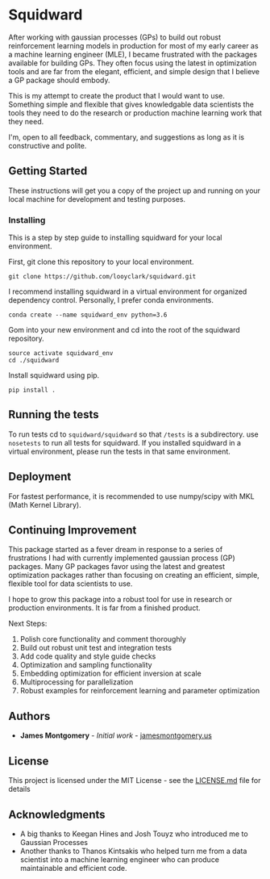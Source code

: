 # Squidward

After working with gaussian processes (GPs) to build out robust reinforcement learning models in production for most of my early career as a machine learning engineer (MLE), I became frustrated with the packages available for building GPs. They often focus using the latest in optimization tools and are far from the elegant, efficient, and simple design that I believe a GP package should embody.

This is my attempt to create the product that I would want to use. Something simple and flexible that gives knowledgable data scientists the tools they need to do the research or production machine learning work that they need.

I'm, open to all feedback, commentary, and suggestions as long as it is constructive and polite.

## Getting Started

These instructions will get you a copy of the project up and running on your local machine for development and testing purposes.

### Installing

This is a step by step guide to installing squidward for your local environment.

First, git clone this repository to your local environment.

```
git clone https://github.com/looyclark/squidward.git
```

I recommend installing squidward in a virtual environment for organized dependency control. Personally, I prefer conda environments.

```
conda create --name squidward_env python=3.6
```

Gom into your new environment and cd into the root of the squidward repository.

```
source activate squidward_env
cd ./squidward
```

Install squidward using pip.

```
pip install .
```

## Running the tests

To run tests cd to `squidward/squidward` so that `/tests` is a subdirectory. use `nosetests` to run all tests for squidward. If you installed squidward in a virtual environment, please run the tests in that same environment.

## Deployment

For fastest performance, it is recommended to use numpy/scipy with MKL (Math Kernel Library).

## Continuing Improvement

This package started as a fever dream in response to a series of frustrations I had with currently implemented gaussian process (GP) packages. Many GP packages favor using the latest and greatest optimization packages rather than focusing on creating an efficient, simple, flexible tool for data scientists to use.

I hope to grow this package into a robust tool for use in research or production environments. It is far from a finished product.

Next Steps:
1. Polish core functionality and comment thoroughly
2. Build out robust unit test and integration tests
3. Add code quality and style guide checks
4. Optimization and sampling functionality
5. Embedding optimization for efficient inversion at scale
6. Multiprocessing for parallelization
7. Robust examples for reinforcement learning and parameter optimization

## Authors

* **James Montgomery** - *Initial work* - [jamesmontgomery.us](https://jamesmontgomery.us)

## License

This project is licensed under the MIT License - see the [LICENSE.md](LICENSE.md) file for details

## Acknowledgments

* A big thanks to Keegan Hines and Josh Touyz who introduced me to Gaussian Processes
* Another thanks to Thanos Kintsakis who helped turn me from a data scientist into a machine learning engineer who can produce maintainable and efficient code.
